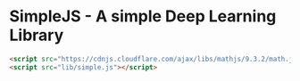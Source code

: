 # SimpleJS - A simple Deep Learning Library

```html
<script src="https://cdnjs.cloudflare.com/ajax/libs/mathjs/9.3.2/math.js"></script>
<script src="lib/simple.js"></script>
```